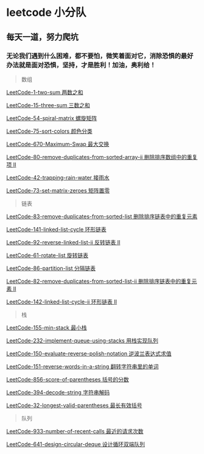 # leetcode 小分队

## 每天一道，努力爬坑

### 无论我们遇到什么困难，都不要怕，微笑着面对它，消除恐惧的最好办法就是面对恐惧，坚持，才是胜利！加油，奥利给！ 

> 数组

[LeetCode-1-two-sum 两数之和](https://github.com/xiezeyu-99/Practice/blob/master/array/LeetCode-1-two-sum.md)

[LeetCode-15-three-sum 三数之和](https://github.com/xiezeyu-99/Practice/blob/master/array/LeetCode-15-three-sum.md)

[LeetCode-54-spiral-matrix 螺旋矩阵](https://github.com/xiezeyu-99/Practice/blob/master/array/LeetCode-54-spiral-matrix.md)

[LeetCode-75-sort-colors 颜色分类](https://github.com/xiezeyu-99/Practice/blob/master/array/LeetCode-75-sort-colors.md)

[LeetCode-670-Maximum-Swap 最大交换](https://github.com/xiezeyu-99/Practice/tree/master/array/LeetCode-670-Maximum-Swap.md)

[LeetCode-80-remove-duplicates-from-sorted-array-ii 删除排序数组中的重复项 II](https://github.com/xiezeyu-99/Practice/tree/master/array/LeetCode-80-remove-duplicates-from-sorted-array-ii.md)

[LeetCode-42-trapping-rain-water 接雨水](https://github.com/xiezeyu-99/Practice/blob/master/array/LeetCode-42-trapping-rain-water.md)

[LeetCode-73-set-matrix-zeroes 矩阵置零](https://github.com/xiezeyu-99/Practice/blob/master/array/LeetCode-73-set-matrix-zeroes.md)

> 链表

[LeetCode-83-remove-duplicates-from-sorted-list 删除排序链表中的重复元素](https://github.com/xiezeyu-99/Practice/blob/master/list/LeetCode-83-remove-duplicates-from-sorted-list.md)

[LeetCode-141-linked-list-cycle 环形链表](https://github.com/xiezeyu-99/Practice/blob/master/list/LeetCode-141-linked-list-cycle.md)

[LeetCode-92-reverse-linked-list-ii 反转链表 II](https://github.com/xiezeyu-99/Practice/blob/master/list/LeetCode-92-reverse-linked-list-ii.md)

[LeetCode-61-rotate-list 旋转链表](https://github.com/xiezeyu-99/Practice/blob/master/list/LeetCode-61-rotate-list.md)

[LeetCode-86-partition-list 分隔链表](https://github.com/xiezeyu-99/Practice/blob/master/list/LeetCode-86-partition-list.md)

[LeetCode-82-remove-duplicates-from-sorted-list-ii 删除排序链表中的重复元素 II](https://github.com/xiezeyu-99/Practice/blob/master/list/LeetCode-82-remove-duplicates-from-sorted-list-ii.md)

[LeetCode-142-linked-list-cycle-ii 环形链表 II](https://github.com/xiezeyu-99/Practice/blob/master/list/LeetCode-142-linked-list-cycle-ii.md)

> 栈

[LeetCode-155-min-stack 最小栈](https://github.com/xiezeyu-99/Practice/blob/master/stack/LeetCode-155-min-stack.md)

[LeetCode-232-implement-queue-using-stacks 用栈实现队列](https://github.com/xiezeyu-99/Practice/blob/master/stack/LeetCode-232-implement-queue-using-stacks.md)

[LeetCode-150-evaluate-reverse-polish-notation 逆波兰表达式求值](https://github.com/xiezeyu-99/Practice/blob/master/stack/LeetCode-150-evaluate-reverse-polish-notation.md)

[LeetCode-151-reverse-words-in-a-string 翻转字符串里的单词](https://github.com/xiezeyu-99/Practice/blob/master/stack/LeetCode-151-reverse-words-in-a-string.md)

[LeetCode-856-score-of-parentheses 括号的分数](https://github.com/xiezeyu-99/Practice/blob/master/stack/LeetCode-856-score-of-parentheses.md)

[LeetCode-394-decode-string 字符串解码](https://github.com/xiezeyu-99/Practice/blob/master/stack/LeetCode-394-decode-string.md)

[LeetCode-32-longest-valid-parentheses 最长有效括号](https://github.com/xiezeyu-99/Practice/blob/master/stack/LeetCode-32-longest-valid-parentheses.md)

> 队列

[LeetCode-933-number-of-recent-calls 最近的请求次数](https://github.com/xiezeyu-99/Practice/blob/master/queue/LeetCode-933-number-of-recent-calls.md)

[LeetCode-641-design-circular-deque 设计循环双端队列](https://github.com/xiezeyu-99/Practice/blob/master/queue/LeetCode-641-design-circular-deque.md)
